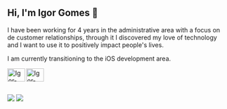 ## Hi, I'm Igor Gomes 👋

I have been working for 4 years in the administrative area with a focus on de customer relationships, through it I discovered my love of technology and I want to use it to positively impact people's lives.

I am currently transitioning to the iOS development area.

</div>
 <img align="left" alt="Igor-Apple" height="30" width="40" src="https://cdn.jsdelivr.net/gh/devicons/devicon/icons/apple/apple-original.svg" />
 <img align="center" alt="Igor-Swift" height="30" width="40" src="https://cdn.jsdelivr.net/gh/devicons/devicon/icons/swift/swift-original.svg" />
 
##
  
<div> 
  <a href = "mailto:igor_gomes2001@outlook.com"><img src="https://img.shields.io/badge/Microsoft_Outlook-0078D4?style=for-the-badge&logo=microsoft-outlook&logoColor=white target="_blank"></a>
  <a href="https://www.linkedin.com/in/igor-gomes-silva/" target="_blank"><img src="https://img.shields.io/badge/-LinkedIn-%230077B5?style=for-the-badge&logo=linkedin&logoColor=white" target="_blank"></a> 
</div>

<!---
igorgomess/igorgomess is a ✨ special ✨ repository because its `README.md` (this file) appears on your GitHub profile.
You can click the Preview link to take a look at your changes.
--->
